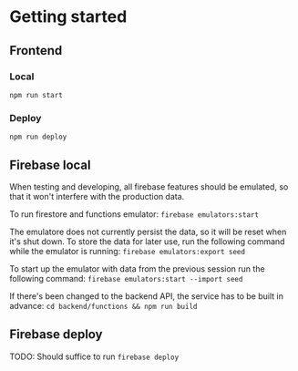 # Getting started

## Frontend

### Local

`npm run start`

### Deploy

`npm run deploy`

## Firebase local

When testing and developing, all firebase features should be emulated, so that it won't interfere with the production data.

To run firestore and functions emulator:
`firebase emulators:start`

The emulatore does not currently persist the data, so it will be reset when it's shut down. To store the data for later use, run the following command while the emulator is running:
`firebase emulators:export seed`

To start up the emulator with data from the previous session run the following command:
`firebase emulators:start --import seed`

If there's been changed to the backend API, the service has to be built in advance:
`cd backend/functions && npm run build`

## Firebase deploy

TODO: Should suffice to run
`firebase deploy`
